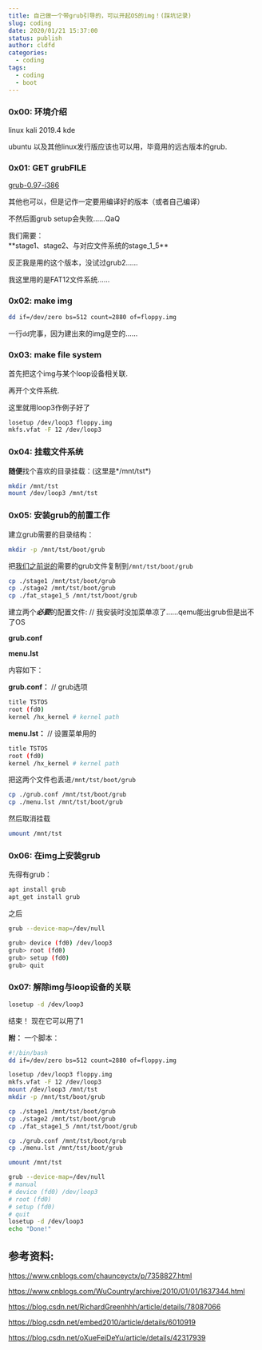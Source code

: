 ```yaml
---
title: 自己做一个带grub引导的，可以开起OS的img！(踩坑记录)
slug: coding
date: 2020/01/21 15:37:00
status: publish
author: cldfd
categories: 
  - coding
tags: 
  - coding
  - boot
---
```


### 0x00: 环境介绍

linux kali 2019.4 kde

ubuntu 以及其他linux发行版应该也可以用，毕竟用的远古版本的grub.

### 0x01: GET grubFILE

[grub-0.97-i386]([ftp://alpha.gnu.org/gnu/grub/grub-0.97-i386-pc.tar.gz](ftp://alpha.gnu.org/gnu/grub/grub-0.97-i386-pc.tar.gz))

其他也可以，但是记作一定要用编译好的版本（或者自己编译）

不然后面grub setup会失败……QaQ

<div id="need">我们需要：</div>
**stage1、stage2、与对应文件系统的stage_1_5**

反正我是用的这个版本，没试过grub2……

我这里用的是FAT12文件系统……

### 0x02: make img

```bash
dd if=/dev/zero bs=512 count=2880 of=floppy.img
```

一行`dd`完事，因为建出来的img是空的……

### 0x03: make file system

首先把这个img与某个loop设备相关联.

再开个文件系统.

这里就用loop3作例子好了

```bash
losetup /dev/loop3 floppy.img
mkfs.vfat -F 12 /dev/loop3
```

### 0x04: 挂载文件系统

**随便**找个喜欢的目录挂载：(这里是*/mnt/tst*)

```bash
mkdir /mnt/tst
mount /dev/loop3 /mnt/tst
```

### 0x05: 安装grub的前置工作

建立grub需要的目录结构：

```bash
mkdir -p /mnt/tst/boot/grub
```

把[我们之前说的](#need)需要的grub文件复制到`/mnt/tst/boot/grub`

```bash
cp ./stage1 /mnt/tst/boot/grub
cp ./stage2 /mnt/tst/boot/grub
cp ./fat_stage1_5 /mnt/tst/boot/grub
```

建立两个***必要***的配置文件: // 我安装时没加菜单凉了……qemu能出grub但是出不了OS

**grub.conf**

**menu.lst** 

内容如下：

**grub.conf：** // grub选项

```bash
title TSTOS
root (fd0)
kernel /hx_kernel # kernel path
```

**menu.lst：** // 设置菜单用的

```bash
title TSTOS
root (fd0)
kernel /hx_kernel # kernel path
```

把这两个文件也丢进`/mnt/tst/boot/grub`

```bash
cp ./grub.conf /mnt/tst/boot/grub
cp ./menu.lst /mnt/tst/boot/grub 
```

然后取消挂载

```bash
umount /mnt/tst
```

### 0x06: 在img上安装grub

先得有grub：

```bash
apt install grub
apt_get install grub
```

之后

```bash
grub --device-map=/dev/null

grub> device (fd0) /dev/loop3
grub> root (fd0)
grub> setup (fd0)
grub> quit
```

### 0x07: 解除img与loop设备的关联

```bash
losetup -d /dev/loop3
```
结束！
现在它可以用了1


**附：**
一个脚本：

```bash
#!/bin/bash
dd if=/dev/zero bs=512 count=2880 of=floppy.img

losetup /dev/loop3 floppy.img
mkfs.vfat -F 12 /dev/loop3
mount /dev/loop3 /mnt/tst
mkdir -p /mnt/tst/boot/grub

cp ./stage1 /mnt/tst/boot/grub
cp ./stage2 /mnt/tst/boot/grub
cp ./fat_stage1_5 /mnt/tst/boot/grub

cp ./grub.conf /mnt/tst/boot/grub
cp ./menu.lst /mnt/tst/boot/grub 

umount /mnt/tst

grub --device-map=/dev/null
# manual
# device (fd0) /dev/loop3
# root (fd0)
# setup (fd0)
# quit
losetup -d /dev/loop3
echo "Done!"
```



## 参考资料:

https://www.cnblogs.com/chaunceyctx/p/7358827.html

https://www.cnblogs.com/WuCountry/archive/2010/01/01/1637344.html

https://blog.csdn.net/RichardGreenhhh/article/details/78087066

https://blog.csdn.net/embed2010/article/details/6010919

https://blog.csdn.net/oXueFeiDeYu/article/details/42317939
